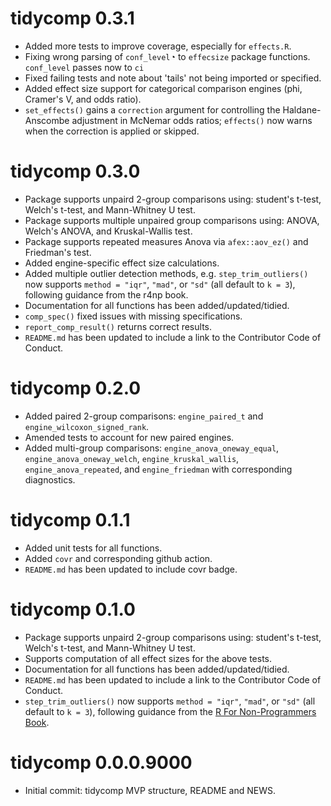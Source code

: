 # tidycomp 0.3.1

* Added more tests to improve coverage, especially for `effects.R`.
* Fixing wrong parsing of `conf_level`◔ to `effecsize` package functions. `conf_level` passes now to `ci`
* Fixed failing tests and note about 'tails' not being imported or specified.
* Added effect size support for categorical comparison engines (phi, Cramer's V, and odds ratio).
* `set_effects()` gains a `correction` argument for controlling the
  Haldane-Anscombe adjustment in McNemar odds ratios; `effects()` now
  warns when the correction is applied or skipped.

# tidycomp 0.3.0

* Package supports unpaird 2-group comparisons using: student's t-test, Welch's t-test, and Mann-Whitney U test.
* Package supports multiple unpaired group comparisons using: ANOVA, Welch's ANOVA, and Kruskal-Wallis test.
* Package supports repeated measures Anova via `afex::aov_ez()` and Friedman's test.
* Added engine-specific effect size calculations.
* Added multiple outlier detection methods, e.g. `step_trim_outliers()` now supports `method = "iqr"`, `"mad"`, or `"sd"` (all default to `k = 3`), following guidance from the r4np book.
* Documentation for all functions has been added/updated/tidied.
* `comp_spec()` fixed issues with missing specifications.
* `report_comp_result()` returns correct results.
* `README.md` has been updated to include a link to the Contributor Code of Conduct.

# tidycomp 0.2.0

* Added paired 2-group comparisons: `engine_paired_t` and `engine_wilcoxon_signed_rank`.
* Amended tests to account for new paired engines.
* Added multi-group comparisons: `engine_anova_oneway_equal`,
  `engine_anova_oneway_welch`, `engine_kruskal_wallis`,
  `engine_anova_repeated`, and `engine_friedman` with corresponding diagnostics.

# tidycomp 0.1.1

* Added unit tests for all functions.
* Added `covr` and corresponding github action.
* `README.md` has been updated to include covr badge.

# tidycomp 0.1.0

* Package supports unpaird 2-group comparisons using: student's t-test,
  Welch's t-test, and Mann-Whitney U test.
* Supports computation of all effect sizes for the above tests.
* Documentation for all functions has been added/updated/tidied.
* `README.md` has been updated to include a link to the Contributor Code of Conduct.
* `step_trim_outliers()` now supports `method = "iqr"`, `"mad"`, or `"sd"`
  (all default to `k = 3`), following guidance from the [R For Non-Programmers Book](https://r4np.com).

# tidycomp 0.0.0.9000

* Initial commit: tidycomp MVP structure, README and NEWS.
